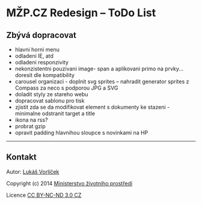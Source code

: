 # MŽP.CZ Redesign – ToDo List

## Zbývá dopracovat

- hlavni horni menu
- odladeni IE, atd
- odladeni responzivity
- nekonzistentni pouzivani image- span a aplikovani primo na prvky... doresit dle kompatibility
- carousel organizaci - doplnit svg sprites
– nahradit generator sprites z Compass za neco s podporou JPG a SVG
- doladit styly ze stareho webu
- dopracovat sablonu pro tisk
- zjistit zda se da modifikovat element s dokumenty ke stazeni - minimalne odstranit target a title
- ikona na rss?
- probrat gzip
- opravit padding hlavnihou sloupce s novinkami na HP

---

## Kontakt

Autor: [Lukáš Vorlíček](mailto:lukas.vorlicek@codeart.cz)

Copyright (c) 2014 [Ministerstvo životního prostředí](http://www.mzp.cz/)

Licence [CC BY-NC-ND 3.0 CZ](http://creativecommons.org/licenses/by-nc-nd/3.0/cz/)
